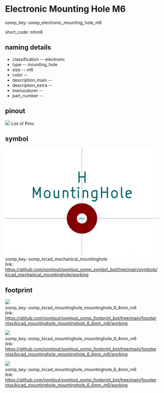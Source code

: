 # Electronic Mounting Hole M6
oomp_key: oomp_electronic_mounting_hole_m6  

short_code: mhm6
## naming details
* classification -- electronic
* type -- mounting_hole
* size -- m6
* color -- 
* description_main -- 
* description_extra -- 
* manucaturer -- 
* part_number -- 
## pinout
![](working_pinout_600.png)
List of Pins:

## symbol

![](symbol/0/working/working_600.png)  
oomp_key: oomp_kicad_mechanical_mountinghole  
link: https://github.com/oomlout/oomlout_oomp_symbol_bot/tree/main/symbols/kicad_mechanical_mountinghole/working  


## footprint

![](footprint/0/working/working_600.png)  
oomp_key: oomp_kicad_mountinghole_mountinghole_6_4mm_m6  
link: https://github.com/oomlout/oomlout_oomp_footprint_bot/tree/main/foootprntss/kicad_mountinghole_mountinghole_6_4mm_m6/working  

![](footprint/0/working/working_600.png)  
oomp_key: oomp_kicad_mountinghole_mountinghole_6_4mm_m6  
link: https://github.com/oomlout/oomlout_oomp_footprint_bot/tree/main/foootprntss/kicad_mountinghole_mountinghole_6_4mm_m6/working  

![](footprint/0/working/working_600.png)  
oomp_key: oomp_kicad_mountinghole_mountinghole_6_4mm_m6  
link: https://github.com/oomlout/oomlout_oomp_footprint_bot/tree/main/foootprntss/kicad_mountinghole_mountinghole_6_4mm_m6/working  
